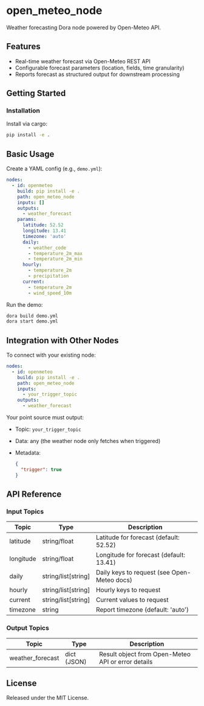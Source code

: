 # open_meteo_node

Weather forecasting Dora node powered by Open-Meteo API.

## Features
- Real-time weather forecast via Open-Meteo REST API
- Configurable forecast parameters (location, fields, time granularity)
- Reports forecast as structured output for downstream processing

## Getting Started

### Installation
Install via cargo:
```bash
pip install -e .
```

## Basic Usage

Create a YAML config (e.g., `demo.yml`):

```yaml
nodes:
  - id: openmeteo
    build: pip install -e .
    path: open_meteo_node
    inputs: []
    outputs:
      - weather_forecast
    params:
      latitude: 52.52
      longitude: 13.41
      timezone: 'auto'
      daily:
        - weather_code
        - temperature_2m_max
        - temperature_2m_min
      hourly:
        - temperature_2m
        - precipitation
      current:
        - temperature_2m
        - wind_speed_10m
```

Run the demo:

```bash
dora build demo.yml
dora start demo.yml
```


## Integration with Other Nodes

To connect with your existing node:

```yaml
nodes:
  - id: openmeteo
    build: pip install -e .
    path: open_meteo_node
    inputs:
      - your_trigger_topic
    outputs:
      - weather_forecast
```

Your point source must output:

* Topic: `your_trigger_topic`
* Data: any (the weather node only fetches when triggered)
* Metadata:

  ```json
  {
    "trigger": true
  }
  ```

## API Reference

### Input Topics

| Topic              | Type               | Description        |
| ------------------ | ------------------ | ------------------ |
| latitude           | string/float       | Latitude for forecast (default: 52.52) |
| longitude          | string/float       | Longitude for forecast (default: 13.41) |
| daily              | string/list[string]| Daily keys to request (see Open-Meteo docs) |
| hourly             | string/list[string]| Hourly keys to request |
| current            | string/list[string]| Current values to request |
| timezone           | string             | Report timezone (default: 'auto') |

### Output Topics

| Topic               | Type                | Description         |
| ------------------- | ------------------- | ------------------- |
| weather_forecast    | dict (JSON)         | Result object from Open-Meteo API or error details |


## License

Released under the MIT License.
